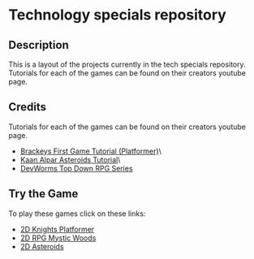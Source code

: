 # Technology specials repository
## Description
This is a layout of the projects currently in the tech specials repository.\
Tutorials for each of the games can be found on their creators youtube page.
## Credits
Tutorials for each of the games can be found on their creators youtube page.
- [Brackeys First Game Tutorial (Platformer)](https://youtu.be/LOhfqjmasi0?feature=shared)\
- [Kaan Alpar Asteroids Tutorial](https://youtu.be/FmIo8iBV1W8?feature=shared)\
- [DevWorms Top Down RPG Series](https://youtube.com/playlist?list=PL3cGrGHvkwn0zoGLoGorwvGj6dHCjLaGd&feature=shared)


## Try the Game
To play these games click on these links:
- [2D Knights Platformer](https://jvansant13.github.io/Technology-Specials/2dKnightsPlatformer/Game/)
- [2D RPG Mystic Woods]()
- [2D Asteroids]()
